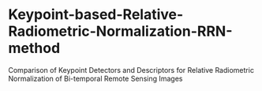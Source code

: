 # Keypoint-based-Relative-Radiometric-Normalization-RRN-method
Comparison of Keypoint Detectors and Descriptors for Relative Radiometric Normalization of Bi-temporal Remote Sensing Images
